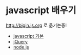 # javascript 배우기

http://bigin.js.org 로  옮기는중!

* [javascript 기본](http://niceaji.github.io/javascript-study/) 
* [jQuery](http://uixkr.github.io/jquery/)
* [node.js](http://uixkr.github.io/nodejs/)
